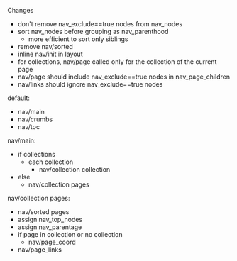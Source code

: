 Changes

- don't remove nav_exclude==true nodes from nav_nodes
- sort nav_nodes before grouping as nav_parenthood
  - more efficient to sort only siblings
- remove nav/sorted
- inline nav/init in layout
- for collections, nav/page called only for the collection of the current page
- nav/page should include nav_exclude==true nodes in nav_page_children
- nav/links should ignore nav_exclude==true nodes

default:
- nav/main
- nav/crumbs
- nav/toc

nav/main:
- if collections
  - each collection
    - nav/collection collection
- else
  - nav/collection pages

nav/collection pages:
- nav/sorted pages
- assign nav_top_nodes
- assign nav_parentage
- if page in collection or no collection
  - nav/page_coord
- nav/page_links
